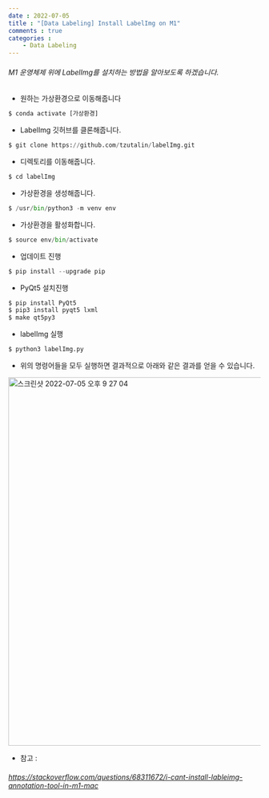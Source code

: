 ```yaml
---
date : 2022-07-05
title : "[Data Labeling] Install LabelImg on M1"
comments : true
categories :
    - Data Labeling
---
```


###### M1 운영체제 위에 LabelImg를 설치하는 방법을 알아보도록 하겠습니다.

* 원하는 가상환경으로 이동해줍니다
```python
$ conda activate [가상환경]
```

* LabelImg 깃허브를 클론해줍니다.
```python
$ git clone https://github.com/tzutalin/labelImg.git
```

* 디렉토리를 이동해줍니다.
```python
$ cd labelImg
```

* 가상환경을 생성해줍니다.
```python
$ /usr/bin/python3 -m venv env
```

* 가상환경을 활성화합니다.
```python
$ source env/bin/activate 
```

* 업데이트 진행
```python
$ pip install --upgrade pip
```

* PyQt5 설치진행
```python
$ pip install PyQt5
$ pip3 install pyqt5 lxml
$ make qt5py3
```

* labelImg 실행
```python
$ python3 labelImg.py
```

* 위의 명령어들을 모두 실행하면 결과적으로 아래와 같은 결과를 얻을 수 있습니다.

<img width="735" alt="스크린샷 2022-07-05 오후 9 27 04" src="https://user-images.githubusercontent.com/55019557/177330069-4b7f89ab-a33d-4c84-a5c9-c8ed52104c10.png">



<br>

* 참고 :
###### https://stackoverflow.com/questions/68311672/i-cant-install-lableimg-annotation-tool-in-m1-mac